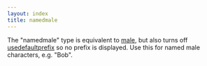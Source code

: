 ```yaml
---
layout: index
title: namedmale
---
```


The "namedmale" type is equivalent to [male](male.html), but also turns off [usedefaultprefix](usedefaultprefix.html) so no prefix is displayed. Use this for named male characters, e.g. "Bob".
